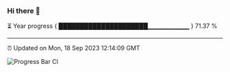 ### Hi there 👋

⏳ Year progress { █████████████████████▁▁▁▁▁▁▁▁▁ } 71.37 %

---

⏰ Updated on Mon, 18 Sep 2023 12:14:09 GMT

![Progress Bar CI](https://github.com/Shyam-Makwana/GitHub-Actions-Demo/workflows/Progress%20Bar%20CI/badge.svg)
